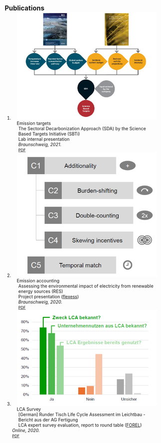 <h2 id="publications" style="margin: 2px 0px -15px;">Publications</h2>

<div class="publications">
<ol class="bibliography">

<li>
<div class="pub-row">

  <div class="col-sm-3 abbr" style="position: relative;padding-right: 15px;padding-left: 15px;">
    <img src="assets/img/sbti_sda.png" class="teaser img-fluid z-depth-1">
    <abbr class="badge">Emission targets</abbr>
  </div>

  <div class="col-sm-9" style="position: relative;padding-right: 15px;padding-left: 20px;">
    <div class="title">The Sectoral Decarbonization Approach (SDA) by the Science Based Targets Initiative (SBTi)</a></div>
    <div class="author">Lab internal presentation</div>
    <div class="periodical"><em>Braunschweig, 2021.</em></div>
    <div class="links">
      <a href="assets/files/sbti_sda.pdf" class="btn btn-sm z-depth-0" role="button" target="_blank" style="font-size:12px;">PDF</a>
    </div>
  </div>
</div>
</li>
  
<li>
<div class="pub-row">

  <div class="col-sm-3 abbr" style="position: relative;padding-right: 15px;padding-left: 15px;">
    <img src="assets/img/ei_res.png" class="teaser img-fluid z-depth-1">
    <abbr class="badge">Emission accounting</abbr>
  </div>

  <div class="col-sm-9" style="position: relative;padding-right: 15px;padding-left: 20px;">
    <div class="title">Assessing the environmental impact of electricity from renewable energy sources (RES)</a></div>
    <div class="author">Project presentation (<a href="https://www.tu-braunschweig.de/elenia/forschung/flexess">flexess</a>)</div>
    <div class="periodical"><em>Braunschweig, 2020.</em></div>
    <div class="links">
      <a href="assets/files/res_impact.pdf" class="btn btn-sm z-depth-0" role="button" target="_blank" style="font-size:12px;">PDF</a>
    </div>
  </div>
</div>
</li>

<li>
<div class="pub-row">

  <div class="col-sm-3 abbr" style="position: relative;padding-right: 15px;padding-left: 15px;">
    <img src="assets/img/lca_survey.png" class="teaser img-fluid z-depth-1">
    <abbr class="badge">LCA Survey</abbr>
  </div>

  <div class="col-sm-9" style="position: relative;padding-right: 15px;padding-left: 20px;">
    <div class="title">[German] Runder Tisch Life Cycle Assessment im Leichtbau - Bericht aus der AG Fertigung</a></div>
    <div class="author">LCA expert survey evaluation, report to round table (<a href="hhttps://plattform-forel.de/">FOREL</a>)</div></div>
    <div class="periodical"><em>Online, 2020.</em></div>
    <div class="links">
      <a href="assets/files/lca_expert_survey.pdf" class="btn btn-sm z-depth-0" role="button" target="_blank" style="font-size:12px;">PDF</a>
    </div>
  </div>
</div>
</li>
  
<br>

</ol>
</div>

